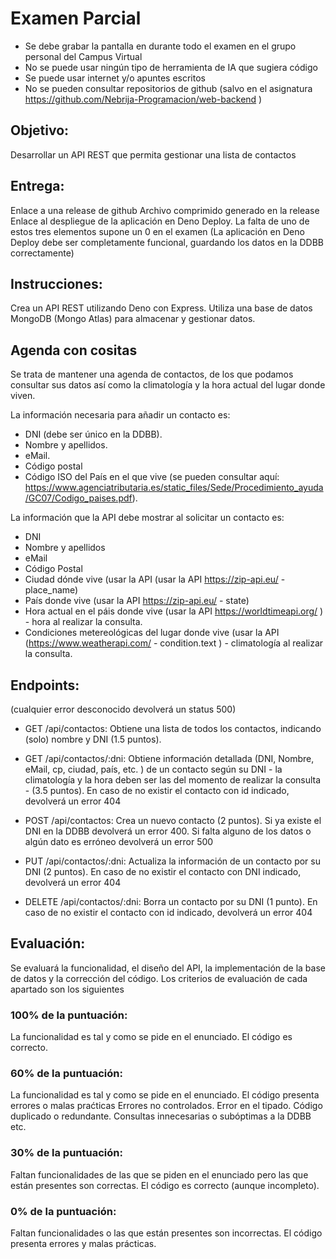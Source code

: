 # Examen Parcial

- Se debe grabar la pantalla en durante todo el examen en el grupo personal del Campus Virtual
- No se puede usar ningún tipo de herramienta de IA que sugiera código
- Se puede usar internet y/o apuntes escritos
- No se pueden consultar repositorios de github (salvo en el asignatura https://github.com/Nebrija-Programacion/web-backend )

## Objetivo:
Desarrollar un API REST que permita gestionar una lista de contactos

## Entrega:
Enlace a una release de github
Archivo comprimido generado en la release
Enlace al despliegue de la aplicación en Deno Deploy.
La falta de uno de estos tres elementos supone un 0 en el examen
(La aplicación en Deno Deploy debe ser completamente funcional, guardando los datos en la DDBB correctamente)

## Instrucciones:
Crea un API REST utilizando Deno con Express.
Utiliza una base de datos MongoDB (Mongo Atlas) para almacenar y gestionar datos.

## Agenda con cositas
Se trata de mantener una agenda de contactos, de los que podamos consultar sus datos así como la climatología y la hora actual del lugar donde viven.

La información necesaria para añadir un contacto es:

- DNI (debe ser único en la DDBB).
- Nombre y apellidos.
- eMail.
- Código postal
- Código ISO del País en el que vive (se pueden consultar aquí:
https://www.agenciatributaria.es/static_files/Sede/Procedimiento_ayuda/GC07/Codigo_paises.pdf).

La información que la API debe mostrar al solicitar un contacto es:
- DNI
- Nombre y apellidos
- eMail
- Código Postal
- Ciudad dónde vive (usar la API (usar la API https://zip-api.eu/ - place_name)
- País donde vive (usar la API https://zip-api.eu/ - state)
- Hora actual en el páis donde vive (usar la API https://worldtimeapi.org/ ) - hora al realizar la consulta.
- Condiciones metereológicas del lugar donde vive (usar la API (https://www.weatherapi.com/ - condition.text ) - climatología al realizar la consulta.

## Endpoints:
(cualquier error desconocido devolverá un status 500)

- GET /api/contactos: Obtiene una lista de todos los contactos, indicando (solo) nombre y DNI (1.5 puntos).
- GET /api/contactos/:dni: Obtiene información detallada (DNI, Nombre, eMail, cp, ciudad, país, etc. ) de un contacto según su DNI - la climatología y la hora deben ser las del momento de realizar la consulta - (3.5 puntos).
En caso de no existir el contacto con id indicado, devolverá un error 404

- POST /api/contactos: Crea un nuevo contacto (2 puntos).
Si ya existe el DNI en la DDBB devolverá un error 400.
Si falta alguno de los datos o algún dato es erróneo devolverá un error 500

- PUT /api/contactos/:dni: Actualiza la información de un contacto por su DNI (2 puntos).
En caso de no existir el contacto con DNI indicado, devolverá un error 404

- DELETE /api/contactos/:dni: Borra un contacto por su DNI (1 punto).
En caso de no existir el contacto con id indicado, devolverá un error 404

## Evaluación:
Se evaluará la funcionalidad, el diseño del API, la implementación de la base de datos y la corrección del código.
Los criterios de evaluación de cada apartado son los siguientes

### 100% de la puntuación:
La funcionalidad es tal y como se pide en el enunciado.
El código es correcto.

### 60% de la puntuación:
La funcionalidad es tal y como se pide en el enunciado.
El código presenta errores o malas praćticas
Errores no controlados.
Error en el tipado.
Código duplicado o redundante.
Consultas innecesarias o subóptimas a la DDBB
etc.

### 30% de la puntuación:
Faltan funcionalidades de las que se piden en el enunciado pero las que están presentes son correctas.
El código es correcto (aunque incompleto).

### 0% de la puntuación:
Faltan funcionalidades o las que están presentes son incorrectas.
El código presenta errores y malas prácticas.